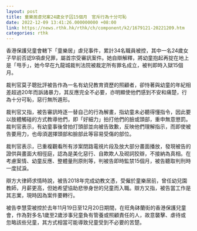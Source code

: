 ```yaml
---
layout: post
title: 童樂居虐兒案24歲女子囚15個月　官斥行為十分可恥
date: 2022-12-09 13:41:26.000000000 +08:00
link: https://news.rthk.hk/rthk/ch/component/k2/1679121-20221209.htm
categories: rthk
---
```


香港保護兒童會轄下「童樂居」虐兒事件，累計34名職員被控，其中一名24歲女子早前否認9項虐兒罪，屬首宗受審訊案件。她自辯解釋，將幼童抱起再掟在地上是「甩手」，她今早在九龍城裁判法院被裁定所有罪名成立，被判即時入獄15個月。

裁判官莫子聰批評被告作為一名有幼兒教育資歷的照顧者，卻恃著與幼童的年紀相差超過20年而訴諸暴力，其反應完全不必要，亦明顯使他們感到不安和痛楚，行為十分可恥，惡行無所遁形。

裁判官又指，被告審訊時逐一替自己的行為解畫，指幼童未必聽得懂指令，因此要以肢體觸碰的方式教導他們，即「好細力」拍打他們的臉或頭部，重申無意懲罰。裁判官表示，有幼童事後曾拍打頭部並向被告致歉，反映他們理解指示，而即使被告要用力，也毋須選擇頭部和臉部此等容易受傷的部位。

裁判官表示，已重複觀看所有涉案閉路電視片段及放大部分畫面播放，發現被告的證供與畫面大相徑庭，認為是美化惡行、自欺欺人及砌詞狡辯，不接納為真相。在考慮案情、幼童反應、整體量刑原則等，判被告即時監禁15個月，被告聽取判刑時一度拭淚。

辯方大律師求情時說，被告2018年完成幼教文憑，受僱於童樂居前，曾任幼兒園教師，月薪更高，但她希望協助悲慘身世的兒童而入職。辯方又指，被告當工作是其志業，現時因為案件要轉行。

被告李慧雯被控於去年11月19日至12月20日期間，在旺角砵蘭街的香港保護兒童會，作為對多名1歲至2歲涉事兒童負有管養或照顧責任的人，故意襲擊、虐待或忽略該些兒童，其方式相當可能導致兒童受到不必要的苦楚。
